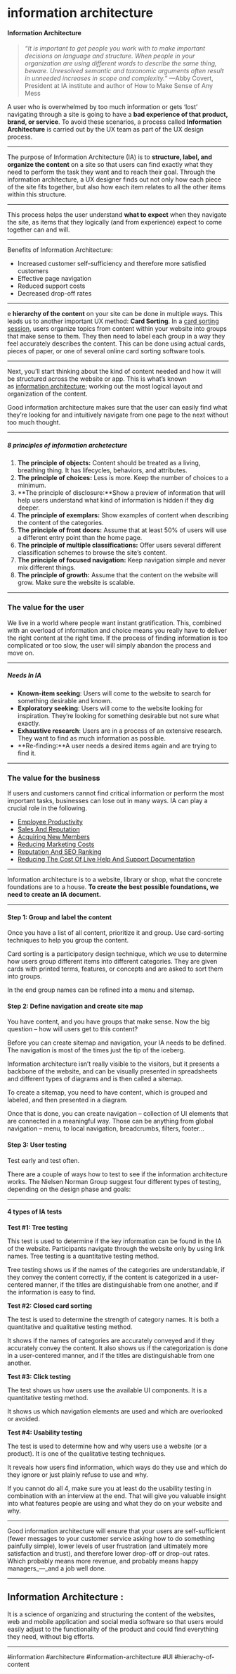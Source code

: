 # information architecture

#### Information Architecture

> _“It is important to get people you work with to make important decisions on language and structure. When people in your organization are using different words to describe the same thing, beware. Unresolved semantic and taxonomic arguments often result in unneeded increases in scope and complexity.”_ —Abby Covert, President at IA institute and author of How to Make Sense of Any Mess

A user who is overwhelmed by too much information or gets ‘lost’ navigating through a site is going to have a **bad experience of that product, brand, or service**. To avoid these scenarios, a process called **Information Architecture** is carried out by the UX team as part of the UX design process.
***
The purpose of Information Architecture (IA) is to **structure, label, and organize the content** on a site so that users can find exactly what they need to perform the task they want and to reach their goal. Through the information architecture, a UX designer finds out not only how each piece of the site fits together, but also how each item relates to all the other items within this structure.
***
This process helps the user understand **what to expect** when they navigate the site, as items that they logically (and from experience) expect to come together can and will.
***
Benefits of Information Architecture:

-   Increased customer self-sufficiency and therefore more satisfied customers
-   Effective page navigation
-   Reduced support costs
-   Decreased drop-off rates
***
e **hierarchy of the content** on your site can be done in multiple ways. This leads us to another important UX method: **Card Sorting**. In a [card sorting session](https://careerfoundry.com/en/blog/ux-design/what-is-card-sorting/), users organize topics from content within your website into groups that make sense to them. They then need to label each group in a way they feel accurately describes the content. This can be done using actual cards, pieces of paper, or one of several online card sorting software tools.
***
Next, you’ll start thinking about the kind of content needed and how it will be structured across the website or app. This is what’s known as [information architecture](https://careerfoundry.com/en/blog/ux-design/a-beginners-guide-to-information-architecture/); working out the most logical layout and organization of the content.

Good information architecture makes sure that the user can easily find what they’re looking for and intuitively navigate from one page to the next without too much thought.
***
##### 8 principles of information archetecture

1.  **The principle of objects:** Content should be treated as a living, breathing thing. It has lifecycles, behaviors, and attributes.
2.  **The principle of choices:** Less is more. Keep the number of choices to a minimum.
3.  **The principle of disclosure:**Show a preview of information that will help users understand what kind of information is hidden if they dig deeper.
4.  **The principle of exemplars:** Show examples of content when describing the content of the categories.
5.  **The principle of front doors:** Assume that at least 50% of users will use a different entry point than the home page.
6.  **The principle of multiple classifications:** Offer users several different classification schemes to browse the site’s content.
7.  **The principle of focused navigation:** Keep navigation simple and never mix different things.
8.  **The principle of growth:** Assume that the content on the website will grow. Make sure the website is scalable.
***

### The value for the user

We live in a world where people want instant gratification. This, combined with an overload of information and choice means you really have to deliver the right content at the right time. If the process of finding information is too complicated or too slow, the user will simply abandon the process and move on.
***
##### Needs In IA
-   **Known-item seeking**: Users will come to the website to search for something desirable and known.
-   **Exploratory seeking**: Users will come to the website looking for inspiration. They’re looking for something desirable but not sure what exactly.
-   **Exhaustive research**: Users are in a process of an extensive research. They want to find as much information as possible.
-   **Re-finding:**A user needs a desired items again and are trying to find it.
***
### The value for the business

If users and customers cannot find critical information or perform the most important tasks, businesses can lose out in many ways. IA can play a crucial role in the following.

-   [Employee Productivity](https://careerfoundry.com/en/blog/ux-design/a-beginners-guide-to-information-architecture/#employee-productivity)
-   [Sales And Reputation](https://careerfoundry.com/en/blog/ux-design/a-beginners-guide-to-information-architecture/#sales-and-reputation)
-   [Acquiring New Members](https://careerfoundry.com/en/blog/ux-design/a-beginners-guide-to-information-architecture/#acquiring-new-members)
-   [Reducing Marketing Costs](https://careerfoundry.com/en/blog/ux-design/a-beginners-guide-to-information-architecture/#reducing-marketing-costs)
-   [Reputation And SEO Ranking](https://careerfoundry.com/en/blog/ux-design/a-beginners-guide-to-information-architecture/#reputation-and-seo-ranking)
-   [Reducing The Cost Of Live Help And Support Documentation](https://careerfoundry.com/en/blog/ux-design/a-beginners-guide-to-information-architecture/#reducing-the-cost-of-live-help-and-support-documentation)
***
Information architecture is to a website, library or shop, what the concrete foundations are to a house. **To create the best possible foundations, we need to create an IA document.**
***
#### Step 1: Group and label the content

Once you have a list of all content, prioritize it and group. Use card-sorting techniques to help you group the content.

Card sorting is a participatory design technique, which we use to determine how users group different items into different categories. They are given cards with printed terms, features, or concepts and are asked to sort them into groups.

In the end group names can be refined into a menu and sitemap.

#### Step 2: Define navigation and create site map

You have content, and you have groups that make sense. Now the big question – how will users get to this content?

Before you can create sitemap and navigation, your IA needs to be defined. The navigation is most of the times just the tip of the iceberg.

Information architecture isn’t really visible to the visitors, but it presents a backbone of the website, and can be visually presented in spreadsheets and different types of diagrams and is then called a sitemap.

To create a sitemap, you need to have content, which is grouped and labeled, and then presented in a diagram.

Once that is done, you can create navigation – collection of UI elements that are connected in a meaningful way. Those can be anything from global navigation – menu, to local navigation, breadcrumbs, filters, footer…

#### Step 3: User testing

Test early and test often.

There are a couple of ways how to test to see if the information architecture works. The Nielsen Norman Group suggest four different types of testing, depending on the design phase and goals:
***
#### 4 types of IA tests
**Test #1: Tree testing**

This test is used to determine if the key information can be found in the IA of the website. Participants navigate through the website only by using link names. Tree testing is a quantitative testing method.

Tree testing shows us if the names of the categories are understandable, if they convey the content correctly, if the content is categorized in a user-centered manner, if the titles are distinguishable from one another, and if the information is easy to find.

**Test #2: Closed card sorting**

The test is used to determine the strength of category names. It is both a quantitative and qualitative testing method.

It shows if the names of categories are accurately conveyed and if they accurately convey the content. It also shows us if the categorization is done in a user-centered manner, and if the titles are distinguishable from one another.

**Test #3: Click testing**

The test shows us how users use the available UI components. It is a quantitative testing method.

It shows us which navigation elements are used and which are overlooked or avoided.

**Test #4: Usability testing**

The test is used to determine how and why users use a website (or a product). It is one of the qualitative testing techniques.

It reveals how users find information, which ways do they use and which do they ignore or just plainly refuse to use and why.

If you cannot do all 4, make sure you at least do the usability testing in combination with an interview at the end. That will give you valuable insight into what features people are using and what they do on your website and why.
***
Good information architecture will ensure that your users are self-sufficient (fewer messages to your customer service asking how to do something painfully simple), lower levels of user frustration (and ultimately more satisfaction and trust), and therefore lower drop-off or drop-out rates. Which probably means more revenue, and probably means happy managers_—_and a job well done.
***
## Information Architecture :

It is a science of organizing and structuring the content of the websites, web and mobile application and social media software so that users would easily adjust to the functionality of the product and could find everything they need, without big efforts.
***

#information #architecture #information-architecture #UI
#hierachy-of-content

